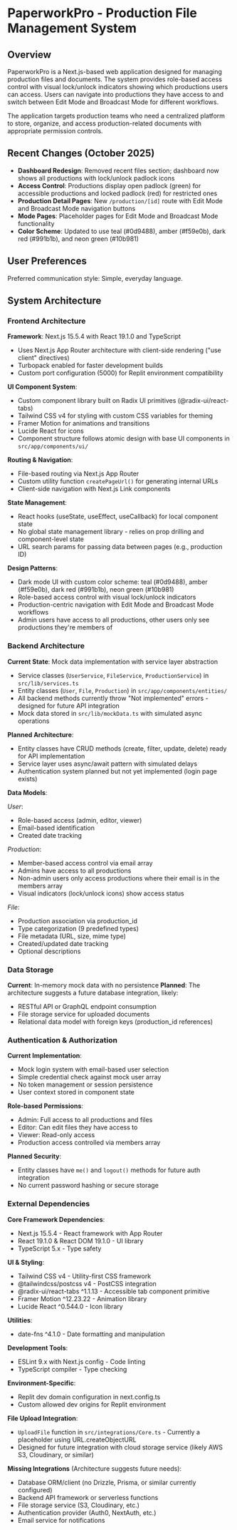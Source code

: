 # PaperworkPro - Production File Management System

## Overview

PaperworkPro is a Next.js-based web application designed for managing production files and documents. The system provides role-based access control with visual lock/unlock indicators showing which productions users can access. Users can navigate into productions they have access to and switch between Edit Mode and Broadcast Mode for different workflows.

The application targets production teams who need a centralized platform to store, organize, and access production-related documents with appropriate permission controls.

## Recent Changes (October 2025)

- **Dashboard Redesign**: Removed recent files section; dashboard now shows all productions with lock/unlock padlock icons
- **Access Control**: Productions display open padlock (green) for accessible productions and locked padlock (red) for restricted ones
- **Production Detail Pages**: New `/production/[id]` route with Edit Mode and Broadcast Mode navigation buttons
- **Mode Pages**: Placeholder pages for Edit Mode and Broadcast Mode functionality
- **Color Scheme**: Updated to use teal (#0d9488), amber (#f59e0b), dark red (#991b1b), and neon green (#10b981)

## User Preferences

Preferred communication style: Simple, everyday language.

## System Architecture

### Frontend Architecture

**Framework**: Next.js 15.5.4 with React 19.1.0 and TypeScript
- Uses Next.js App Router architecture with client-side rendering ("use client" directives)
- Turbopack enabled for faster development builds
- Custom port configuration (5000) for Replit environment compatibility

**UI Component System**:
- Custom component library built on Radix UI primitives (@radix-ui/react-tabs)
- Tailwind CSS v4 for styling with custom CSS variables for theming
- Framer Motion for animations and transitions
- Lucide React for icons
- Component structure follows atomic design with base UI components in `src/app/components/ui/`

**Routing & Navigation**:
- File-based routing via Next.js App Router
- Custom utility function `createPageUrl()` for generating internal URLs
- Client-side navigation with Next.js Link components

**State Management**:
- React hooks (useState, useEffect, useCallback) for local component state
- No global state management library - relies on prop drilling and component-level state
- URL search params for passing data between pages (e.g., production ID)

**Design Patterns**:
- Dark mode UI with custom color scheme: teal (#0d9488), amber (#f59e0b), dark red (#991b1b), neon green (#10b981)
- Role-based access control with visual lock/unlock indicators
- Production-centric navigation with Edit Mode and Broadcast Mode workflows
- Admin users have access to all productions, other users only see productions they're members of

### Backend Architecture

**Current State**: Mock data implementation with service layer abstraction
- Service classes (`UserService`, `FileService`, `ProductionService`) in `src/lib/services.ts`
- Entity classes (`User`, `File`, `Production`) in `src/app/components/entities/`
- All backend methods currently throw "Not implemented" errors - designed for future API integration
- Mock data stored in `src/lib/mockData.ts` with simulated async operations

**Planned Architecture**:
- Entity classes have CRUD methods (create, filter, update, delete) ready for API implementation
- Service layer uses async/await pattern with simulated delays
- Authentication system planned but not yet implemented (login page exists)

**Data Models**:

*User*:
- Role-based access (admin, editor, viewer)
- Email-based identification
- Created date tracking

*Production*:
- Member-based access control via email array
- Admins have access to all productions
- Non-admin users only access productions where their email is in the members array
- Visual indicators (lock/unlock icons) show access status

*File*:
- Production association via production_id
- Type categorization (9 predefined types)
- File metadata (URL, size, mime type)
- Created/updated date tracking
- Optional descriptions

### Data Storage

**Current**: In-memory mock data with no persistence
**Planned**: The architecture suggests a future database integration, likely:
- RESTful API or GraphQL endpoint consumption
- File storage service for uploaded documents
- Relational data model with foreign keys (production_id references)

### Authentication & Authorization

**Current Implementation**:
- Mock login system with email-based user selection
- Simple credential check against mock user array
- No token management or session persistence
- User context stored in component state

**Role-based Permissions**:
- Admin: Full access to all productions and files
- Editor: Can edit files they have access to
- Viewer: Read-only access
- Production access controlled via members array

**Planned Security**:
- Entity classes have `me()` and `logout()` methods for future auth integration
- No current password hashing or secure storage

### External Dependencies

**Core Framework Dependencies**:
- Next.js 15.5.4 - React framework with App Router
- React 19.1.0 & React DOM 19.1.0 - UI library
- TypeScript 5.x - Type safety

**UI & Styling**:
- Tailwind CSS v4 - Utility-first CSS framework
- @tailwindcss/postcss v4 - PostCSS integration
- @radix-ui/react-tabs ^1.1.13 - Accessible tab component primitive
- Framer Motion ^12.23.22 - Animation library
- Lucide React ^0.544.0 - Icon library

**Utilities**:
- date-fns ^4.1.0 - Date formatting and manipulation

**Development Tools**:
- ESLint 9.x with Next.js config - Code linting
- TypeScript compiler - Type checking

**Environment-Specific**:
- Replit dev domain configuration in next.config.ts
- Custom allowed dev origins for Replit environment

**File Upload Integration**:
- `UploadFile` function in `src/integrations/Core.ts` - Currently a placeholder using URL.createObjectURL
- Designed for future integration with cloud storage service (likely AWS S3, Cloudinary, or similar)

**Missing Integrations** (Architecture suggests future needs):
- Database ORM/client (no Drizzle, Prisma, or similar currently configured)
- Backend API framework or serverless functions
- File storage service (S3, Cloudinary, etc.)
- Authentication provider (Auth0, NextAuth, etc.)
- Email service for notifications